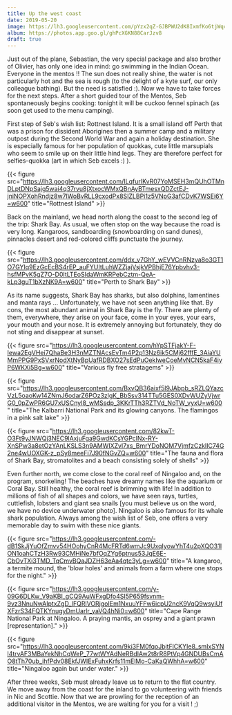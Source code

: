 ```yaml
---
title: Up the west coast
date: 2019-05-20
image: https://lh3.googleusercontent.com/pYzx2qZ-GJBPWU2dK8IxmfKo6tjWqccQkfBnkibjc_ZwppS1l6S2BzwVNZX51XSb1O8uQI3GyMP-ShF8qCir0c313IHurUU0T9e41AG_2fH9knLfLas-BGMbRfXeWjAdlo5WD_bZdI4=w600
album: https://photos.app.goo.gl/ghPcXGKN88CarJzv8
draft: true
---
```


Just out of the plane, Sebastian, the very special package and also brother of Olivier, has only one idea in mind: go swimming in the Indian Ocean. Everyone in the mentos !! The sun does not really shine, the water is not particularly hot and the sea is rough (to the delight of a kyte surf, our only colleague bathing). But the need is satisfied :). Now we have to take forces for the next steps. After a short guided tour of the Mentos, Seb spontaneously begins cooking: tonight it will be cuckoo fennel spinach (as soon get used to the menu camping).

First step of Seb's wish list: Rottnest Island. It is a small island off Perth that was a prison for dissident Aborigines then a summer camp and a military outpost during the Second World War and again a holiday destination. She is especially famous for her population of quokkas, cute little marsupials who seem to smile up on their little hind legs. They are therefore perfect for selfies-quokka (art in which Seb excels :) ).

{{< figure src="https://lh3.googleusercontent.com/ILqfurIKvR07YoMSEH3mQUhOTMnDLptDNpSajg5wai4q37rvu8jXtxocWMxQBnAyBTmesxQDZctEJ-jniNOPXohRndjz8w7lWoBvRLL9cxodPx8SIZLBPi1z5VNpG3afCDvK7WSEi6Y=w600" title="Rottnest Island" >}}

Back on the mainland, we head north along the coast to the second leg of the trip: Shark Bay. As usual, we often stop on the way because the road is very long. Kangaroos, sandboarding (snowboarding on sand dunes), pinnacles desert and red-colored cliffs punctuate the journey.

{{< figure src="https://lh3.googleusercontent.com/ddx_v7GhY_wEVVCnRNzya8o3GT1O7GYIq9EzGcEcBS4rEP_auFYUItLuhWZZjajVsjkVPBhjE76Ypbvhv3-hsfMPvK5gZ7O-D0ItLTEoSIdaWmKRPebCztm-QeA-kLp3guT1bXzNK9A=w600" title="Perth to Shark Bay" >}}

As its name suggests, Shark Bay has sharks, but also dolphins, lamentines and manta rays ... Unfortunately, we have not seen anything like that. By cons, the most abundant animal in Shark Bay is the fly. There are plenty of them, everywhere, they arise on your face, come in your eyes, your ears, your mouth and your nose. It is extremely annoying but fortunately, they do not sting and disappear at sunset.

{{< figure src="https://lh3.googleusercontent.com/hYpSTFjakY-F-Iewa2EgVHei7QhaBe3H3nMZTNAcsEvTm4P2p13Nz6ik5CMj62fffE_3AiaYUMmPPG9PxSVxrNodXtNyBpUafRDBXO27sEdPuOekIweCoeMvNCN5kaF4iyP6WKXi5Bg=w600" title="Various fly free stratagems" >}}


{{< figure src="https://lh3.googleusercontent.com/BxvQB36aixf5l9JAbpb_sRZLQYazcVzL5oaoKw14ZNmJ6odarZ6POz3zlgK_BbSsv314TTu5GES0XDvWUZyVjwrG0_0pZwPR6GU7xUSCnyI8_wMSsdp_3KKrTTh3RZTVd_NoTW_vyxU=w600" title="The Kalbarri National Park and its glowing canyons. The flamingos in a pink salt lake" >}}

{{< figure src="https://lh3.googleusercontent.com/82kwT-O3Ft9yJNWQj3NEC9lAxjuFga9GwdKCsYGPclNx-RY-XnSPw3a8etOzYAnLKSLS3n9AMWIXZvl7xs_BmrYDoNOM7VjmfzCzklIC74G2ne4wUOXGK-z_pSy8meeFi7J90fNGvZQ=w600" title="The fauna and flora of Shark Bay, stromatolites and a beach consisting solely of shells" >}}

Even further north, we come close to the coral reef of Ningaloo and, on the program, snorkeling! The beaches have dreamy names like the aquarium or Coral Bay. Still healthy, the coral reef is brimming with life! In addition to millions of fish of all shapes and colors, we have seen rays, turtles, cuttlefish, lobsters and giant sea snails [you must believe us on the word, we have no device underwater photo]. Ningaloo is also famous for its whale shark population. Always among the wish list of Seb, one offers a very memorable day to swim with these nice giants.

{{< figure src="https://lh3.googleusercontent.com/-dB1SkJjYuOfZmvv54HOohyCnR4McFRTd6wmJc9UxqIyowYhT4u2pXQO31ION1oahCTzH3Rw93CMHiNe7bfOqZYg6ptnus53JqE6E-CbOvTXi3TMD_TqCmvBQaJDZH63eAa4qtc3yLg=w600" title="A kangaroo, a termite mound, the 'blow holes' and animals from a farm where one stops for the night." >}}

{{< figure src="https://lh3.googleusercontent.com/y-09G6DLKw_V9aKBI_gCQ9AuWFxgDfo4SI5P659fsvnm-9vz3NnuNwAIptxZgD_IFQRlVORjgoIEm1NxuuYFFw6icpU2ncK9VqQ9wsyiUfXFzrS34FQTKYnugyDmUarlr_yaVQ4hNi0=w600" title="Cape Range National Park at Ningaloo. A praying mantis, an osprey and a giant prawn [representation]." >}}

{{< figure src="https://lh3.googleusercontent.com/9ki3FM0fqoJbjtFlCKYIe8_smIxSYNl4trvAF3MBaYekNhCqWeP_77wtWYAdNeRBdIAw2t8rR8PtVp4GNDUBsCmAO8tTh70ub_ihfPdv08EkfJWIExFuhxKrfs11mElMo-CaKaQWhhA=w600" title="Ningaloo again but under water." >}}

After three weeks, Seb must already leave us to return to the flat country. We move away from the coast for the inland to go volunteering with friends in Nic and Scottie. Now that we are prowling for the reception of an additional visitor in the Mentos, we are waiting for you for a visit ! ;)

